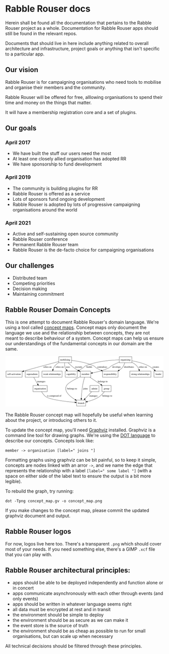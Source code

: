 # Rabble Rouser docs

Herein shall be found all the documentation that pertains to the Rabble Rouser project as a whole. Documentation for Rabble Rouser apps should still be found in the relevant repos. 

Documents that should live in here include anything related to overall architecture and infrastructure, project goals or anything that isn't specific to a particular app.

## Our vision

Rabble Rouser is for campaigning organisations who need tools to mobilise and organise their members and the community.

Rabble Rouser will be offered for free, alllowing organisations to spend their time and money on the things that matter.

It will have a membership registration core and a set of plugins.

## Our goals

### April 2017

* We have built the stuff our users need the most
* At least one closely allied organisation has adopted RR
* We have sponsorship to fund development

### April 2019

* The community is building plugins for RR
* Rabble Rouser is offered as a service
* Lots of sponsors fund ongoing development
* Rabble Rouser is adopted by lots of progressive campaigning organisations around the world

### April 2021

* Active and self-sustaining open source community
* Rabble Rouser conference
* Permanent Rabble Rouser team
* Rabble Rouser is the de-facto choice for campaigning organisations

## Our challenges

* Distributed team
* Competing priorities
* Decision making
* Maintaining commitment

## Rabble Rouser Domain Concepts

This is one attempt to document Rabble Rouser's domain language. We're using a tool called [concept maps](http://cmap.ihmc.us/docs/theory-of-concept-maps). Concept maps only document the language we use and the relationship between concepts, they are not meant to describe behaviour of a system. Concept maps can help us ensure our understandings of the fundamental concepts in our domain are the same.

![Rabble Rouser Concept Map](./concept_map.png "Rabble Rouser Concept Map")

The Rabble Rouser concept map will hopefully be useful when learning about the project, or introducing others to it.

To update the concept map, you'll need [Graphviz](http://www.graphviz.org/) installed. Graphviz is a command line tool for drawing graphs. We're using the [DOT language](http://www.graphviz.org/content/dot-language) to describe our concepts. Concepts look like:

    member -> organisation [label=" joins "]

Formatting graphs using graphviz can be bit painful, so to keep it simple, concepts are nodes linked with an arror `->`, and we name the edge that represents the relationship with a label `[label=" some label "]` (with a space on either side of the label text to ensure the output is a bit more legible).

To rebuild the graph, try running:

    dot -Tpng concept_map.gv -o concept_map.png

If you make changes to the concept map, please commit the updated graphviz document and output.

## Rabble Rouser logos

For now, logos live here too. There's a transparent `.png` which should cover most of your needs. If you need something else, there's a GIMP `.xcf` file that you can play with. 

## Rabble Rouser architectural principles:

* apps should be able to be deployed independently and function alone or in concert
* apps communicate asynchronously with each other through events (and only events)
* apps should be written in whatever language seems right
* all data must be encrypted at rest and in transit
* the environment should be simple to deploy
* the environment should be as secure as we can make it
* the event store is the source of truth
* the environment should be as cheap as possible to run for small organisations, but can scale up when necessary

All technical decisions should be filtered through these principles.
